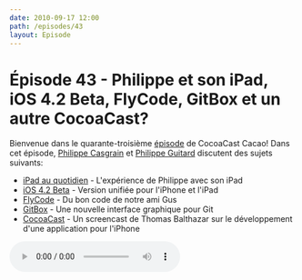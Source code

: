 ```yaml
---
date: 2010-09-17 12:00
path: /episodes/43
layout: Episode
---
```

# Épisode 43 - Philippe et son iPad, iOS 4.2 Beta, FlyCode, GitBox et un autre CocoaCast?
<p>Bienvenue dans le quarante-troisième <a href="https://archive.org/download/cacaocast/cacaocast_43.mp3" title="CocoaCast Cacao Episode 43">épisode</a> de CocoaCast Cacao! Dans cet épisode, <a href="http://www.twitter.com/philippec" title="Philippe Casgrain sur Twitter">Philippe Casgrain</a> et <a href="http://www.twitter.com/philippeguitard" title="Philippe Guitard sur Twitter">Philippe Guitard</a> discutent des sujets suivants:</p>
<ul><li><a href="http://developer.casgrain.com/?p=109" title="iPad au quotidien">iPad au quotidien</a> - L'expérience de Philippe avec son iPad</li>
<li><a href="http://www.apple.com/fr/ipad/software-update/" title="iOS 4.2 Beta">iOS 4.2 Beta</a> - Version unifiée pour l'iPhone et l'iPad</li>
<li><a href="http://github.com/ccgus/flycode" title="FlyCode">FlyCode</a> - Du bon code de notre ami Gus</li>
<li><a href="http://gitbox.pierlis.com/" title="GitBox">GitBox</a> - Une nouvelle interface graphique pour Git</li>
<li><a href="http://suitmymind.com/blog/category/cocoa-casts" title="CocoaCast">CocoaCast</a> - Un screencast de Thomas Balthazar sur le développement d'une application pour l'iPhone</li>
</ul>
<p><audio controls><source src="https://archive.org/download/cacaocast/cacaocast_43.mp3" type="audio/mpeg"><source src="https://archive.org/download/cacaocast/cacaocast_43.mp3" type="audio/mp4">Votre navigateur ne supporte pas l'élément audio / Your browser does not support the audio element.</audio></p>
